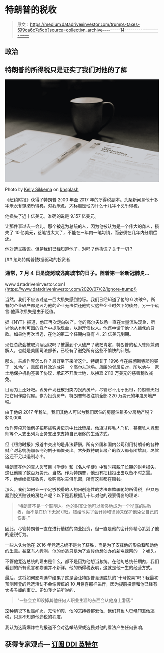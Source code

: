 # 特朗普的税收

> 原文：<https://medium.datadriveninvestor.com/trumps-taxes-599ca6c7e5cb?source=collection_archive---------14----------------------->

## 政治

## 特朗普的所得税只是证实了我们对他的了解

![](img/a96f8e26617346d817cce861e5081223.png)

Photo by [Kelly Sikkema](https://unsplash.com/@kellysikkema?utm_source=medium&utm_medium=referral) on [Unsplash](https://unsplash.com?utm_source=medium&utm_medium=referral)

《纽约时报》获得了特朗普 2000 年至 2017 年的所得税副本。头条新闻是他十多年来没有缴纳所得税。对我来说，大标题是他为什么十几年不交所得税。

他损失了近十亿美元。准确的说是 9.157 亿美元。

让那件事过去一会儿。那个被选为总统的人，因为他被认为是一个伟大的商人，损失了 10 亿美元，这笔钱太大了，不能在一年内一笔勾销，而必须在几年内分期偿还。

他对选民撒谎。但是我们已经知道他了，对吗？他撒谎？关于一切？

[](https://www.datadriveninvestor.com/2020/07/02/ignore-trump/) [## 忽略特朗普|数据驱动的投资者

### 通常，7 月 4 日是烧烤或逃离城市的日子。随着第一轮新冠肺炎…

www.datadriveninvestor.com](https://www.datadriveninvestor.com/2020/07/02/ignore-trump/) 

当然，我们不应该对这一巨大损失感到惊讶。我们已经知道了他的 6 次破产。所有的企业破产都是因为他的企业无法偿还他购买这些企业时欠下的债务。另一个谎言:他声称损失是由于贬值。

据《NYT》报道，他正再次走向破产。他的高尔夫球场一直在大量流失现金，所以他从有利可图的资产中提取现金，以避开债权人。他还申请了他个人担保的贷款。如果他再次当选，在他的第二个任期内将有 4 . 21 亿美元到期。

现任总统会被取消赎回权吗？被逼到个人破产？我敢肯定，特朗普的私人律师兼调解人，也就是美国司法部长，已经有了避免所有这些不愉快的计划。

那么，来点作弊怎么样？最好坐下来听这个。特朗普于 1996 年在威彻斯特郡购买了一处地产，意图将其改造成另一个高尔夫球场。周围的邻居反对，所以他与一家土地保护机构签署了协议，承诺不开发土地，以换取 2110 万美元的慈善税收减免。

目前为止还好吧。该房产现在被归类为投资房产，尽管它不用于出租，特朗普夫妇把它用作度假屋。作为投资房产，特朗普有权注销全部 220 万美元的年度房地产税。

由于他的 2017 年税法，我们其他人可以为我们居住的房屋注销多少房地产税？$10,000.

他作弊的其他例子在那些税务记录中比比皆是。他通过将私人飞机、甚至私人发型师等个人支出列为业务支出来支持自己奢侈的生活方式。

但《纽约时报》报道中突出的是非法薪酬。所有外国和国内公司利用特朗普的各种财产对总统施加影响的例子都很突出。大多数特朗普房产的收入都有所增加，尽管这还不足以遏制赤字。

特朗普在他的真人秀节目《学徒》和《名人学徒》中暂时摆脱了长期的财务损失，这让他赚了数百万美元。当然，作为特朗普，他没有把钱投出去以备不时之需。不，他继续疯狂收购，收购高尔夫俱乐部，所有这些都在赔钱。

那么，我们如何让一个足够狡猾的人想出创造性的方法来欺骗他的所得税，但又愚蠢到投资赔钱的房地产呢？以下是我根据几十年对他的观察得出的理论:

> “特朗普不是一个聪明人。他的财富让他可以奢侈地成为一个彻底的失败者，而不是在桥下无家可归。钱给他买了会计师和律师来保护他免受自己的伤害。”

因此，尽管特朗普一直在进行糟糕的商业投资，但一直是他的会计师精心策划了他的避税行为。

一些人认为他在 2016 年竞选总统不是为了获胜，而是为了支撑他的形象和帮助他的生意。甚至有人猜测，他的参选只是为了宣传他想创办的新电视网的一个噱头。

不管他竞选总统的理由是什么，都不是因为他想当总统。在他的总统任期内，我们看到的所有谎言和欺骗并不新鲜。他的所得税表明，这就是他一生的经营方式。

最后，这将如何影响选举结果？这是会让特朗普竞选脱轨的“十月惊喜”吗？我最初预测拜登的竞选活动不会像传统的 10 月惊喜那样进行，因为提前投票和他已经有太多丑闻的事实。[正如我之前所说的](https://medium.com/politically-speaking/will-there-be-an-october-surprise-f3f46628986e)，

> "一些会立即毁掉其他任何人职业生涯的东西会从他身上滑落."

这种情况下也是如此。无论如何，他的支持者都爱他。我们其他人已经知道他逃税，只是不知道他逃税的程度。

我认为这篇爆炸性的报道不会对选举结果或选民对他的看法产生任何影响。

## 获得专家观点— [订阅 DDI 英特尔](https://datadriveninvestor.com/ddi-intel)